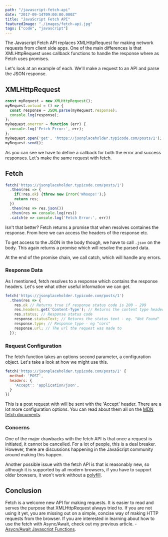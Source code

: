 ```yaml
---
path: "/javascript-fetch-api"
date: "2017-09-14T09:00:00.000Z"
title: "JavaScript Fetch API"
featuredImage: "./images/fetch-api.jpg"
tags: ["code", "javascript"]
---
```


The Javascript Fetch API replaces XMLHttpRequest for making network requests from client side apps. One of the main differences is that XMLHttpRequest uses callback functions to handle the response where as Fetch uses promises.

Let's look at an example of each. We'll make a request to an API and parse the JSON response.

## XMLHttpRequest

```javascript
const myRequest = new XMLHttpRequest();
myRequest.onload = () => {
  const response = JSON.parse(myRequest.response);
  console.log(response);
};
myRequest.onerror = function (err) {
  console.log('Fetch Error:', err);
};
myRequest.open('get', 'https://jsonplaceholder.typicode.com/posts/1');
myRequest.send();
```

As you can see we have to define a callback for both the error and success responses. Let's make the same request with fetch.

## Fetch
```javascript
fetch('https://jsonplaceholder.typicode.com/posts/1')
  .then(res => {
    if(!res.ok) {throw new Error('Whoops!');}
    return res;
  })
  .then(res => res.json())
  .then(res => console.log(res))
  .catch(e => console.log('Fetch Error:', err))
```
Isn't that better? Fetch returns a promise that when resolves containes the response. From here we can access the headers of the response etc.

To get access to the JSON in the body though, we have to call `.json` on the body. This again returns a promise which will resolve the parsed data.

At the end of the promise chain, we call catch, which will handle any errors.

### Response Data
As I mentioned, fetch resolves to a response which contains the response headers. Let's see what other useful information we can get.

```javascript
fetch('https://jsonplaceholder.typicode.com/posts/1')
  .then(res => {
    res.ok // Returns true if response status code is 200 - 299
    res.headers.get('Content-Type'); // Returns the content type header
    res.status; // Response status code
    response.statusText; // Returns the status text - eg. "Not Found"
    response.type; // Response type - eg "cors"
    response.url; // The url the request was made to
  });
```

### Request Configuration

The fetch function takes an options second parameter, a configuration object. Let's take a look at how we might use this.

```javascript
fetch('https://jsonplaceholder.typicode.com/posts/1' {
  method: 'POST',
  headers: {
    'Accept': 'application/json',
  }
})
```

This is a post request with will be sent with the 'Accept' header. There are a lot more configuration options. You can read about them all on the [MDN fetch documents](https://developer.mozilla.org/en-US/docs/Web/API/Fetch_API/Using_Fetch).

### Concerns

One of the major drawbacks with the fetch API is that once a request is initiated, it cannot be cancelled. For a lot of people, this is a deal breaker. However, there are discussions happening in the JavaScript community around making this happen.

Another possible issue with the fetch API is that is reasonably new, so although it is supported by all modern browsers, if you have to support older browsers, it won't work without a [polyfill](https://github.com/github/fetch).

## Conclusion

Fetch is a welcome new API for making requests. It is easier to read and serves the purpose that XMLHttpRequest always tried to. If you are not using it yet, you are missing out on a simple, concise way of making HTTP requests from the browser. If you are interested in learning about how to use the fetch with Async/Await, check out my previous article. - [Asycn/Await Javascript Functions](/async-await/).
